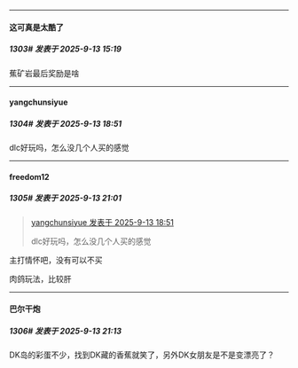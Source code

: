 ﻿
*****

####  这可真是太酷了  
##### 1303#       发表于 2025-9-13 15:19

蕉矿岩最后奖励是啥


*****

####  yangchunsiyue  
##### 1304#       发表于 2025-9-13 18:51

dlc好玩吗，怎么没几个人买的感觉


*****

####  freedom12  
##### 1305#       发表于 2025-9-13 21:01

<blockquote><a href="httphttps://stage1st.com/2b/forum.php?mod=redirect&amp;goto=findpost&amp;pid=68421776&amp;ptid=2251078" target="_blank">yangchunsiyue 发表于 2025-9-13 18:51</a>

dlc好玩吗，怎么没几个人买的感觉</blockquote>
主打情怀吧，没有可以不买

肉鸽玩法，比较肝


*****

####  巴尔干炮  
##### 1306#       发表于 2025-9-13 21:13

DK岛的彩蛋不少，找到DK藏的香蕉就笑了，另外DK女朋友是不是变漂亮了？

